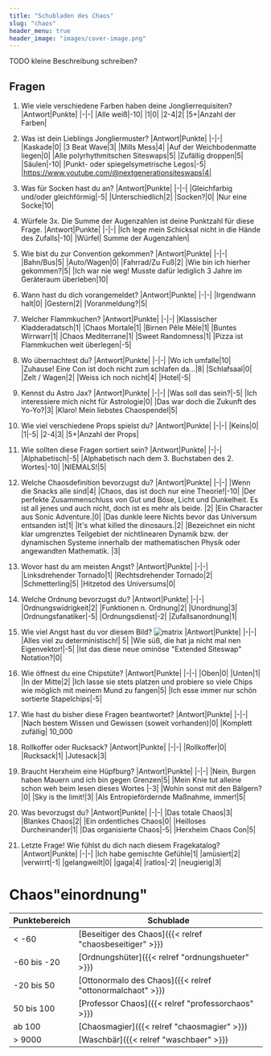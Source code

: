 ```yaml
---
title: "Schubladen des Chaos"
slug: "chaos"
header_menu: true
header_image: "images/cover-image.png"
---
```



TODO kleine Beschreibung schreiben?

## Fragen
1. Wie viele verschiedene Farben haben deine Jonglierrequisiten?
    |Antwort|Punkte|
    |-|-|
    |Alle weiß|-10|
    |1|0|
    |2-4|2|
    |5+|Anzahl der Farben|
2. Was ist dein Lieblings Jongliermuster?
    |Antwort|Punkte|
    |-|-|
    |Kaskade|0|
    |3 Beat Wave|3|
    |Mills Mess|4|
    |Auf der Weichbodenmatte liegen|0|
    |Alle polyrhythmitschen Siteswaps|5|
    |Zufällig droppen|5|
    |Säulen|-10|
    |Punkt- oder spiegelsymetrische Legos|-5|
    |https://www.youtube.com/@nextgenerationsiteswaps|4|
3. Was für Socken hast du an?
    |Antwort|Punkte|
    |-|-|
    |Gleichfarbig und/oder gleichförmig|-5|
    |Unterschiedlich|2|
    |Socken?|0|
    |Nur eine Socke|10|
4. Würfele 3x. Die Summe der Augenzahlen ist deine Punktzahl für diese Frage.
    |Antwort|Punkte|
    |-|-|
    |Ich lege mein Schicksal nicht in die Hände des Zufalls|-10|
    |Würfel| Summe der Augenzahlen|
5. Wie bist du zur Convention gekommen?
    |Antwort|Punkte|
    |-|-|
    |Bahn/Bus|5|
    |Auto/Wagen|0|
    |Fahrrad/Zu Fuß|2|
    |Wie bin ich hierher gekommen?|5|
    |Ich war nie weg! Musste dafür lediglich 3 Jahre im Geräteraum überleben|10|

6. Wann hast du dich vorangemeldet?
    |Antwort|Punkte|
    |-|-|
    |Irgendwann halt|0|
    |Gestern|2|
    |Voranmeldung?|5|
7.  Welcher Flammkuchen?
    |Antwort|Punkte|
    |-|-|
    |Klassischer Kladderadatsch|1|
    |Chaos Mortale|1|
    |Birnen Pêle Mêle|1|
    |Buntes Wirrwarr|1|
    |Chaos Mediterrane|1|
    |Sweet Randomness|1|
    |Pizza ist Flammkuchen weit überlegen|-5|
8.  Wo übernachtest du?
    |Antwort|Punkte|
    |-|-|
    |Wo ich umfalle|10|
    |Zuhause! Eine Con ist doch nicht zum schlafen da...|8|
    |Schlafsaal|0|
    |Zelt / Wagen|2|
    |Weiss ich noch nicht|4|
    |Hotel|-5|
9.  Kennst du Astro Jax?
    |Antwort|Punkte|
    |-|-|
    |Was soll das sein?|-5|
    |Ich interessiere mich nicht für Astrologie|0|
    |Das war doch die Zukunft des Yo-Yo?|3|
    |Klaro! Mein liebstes Chaospendel|5|
10. Wie viel verschiedene Props spielst du?
    |Antwort|Punkte|
    |-|-|
    |Keins|0|
    |1|-5|
    |2-4|3|
    |5+|Anzahl der Props|
11. Wie sollten diese Fragen sortiert sein?
    |Antwort|Punkte|
    |-|-|
    |Alphabetisch|-5|
    |Alphabetisch nach dem 3. Buchstaben des 2. Wortes|-10|
    |NIEMALS!|5|
12. Welche Chaosdefinition bevorzugst du?
    |Antwort|Punkte|
    |-|-|
    |Wenn die Snacks alle sind|4|
    |Chaos, das ist doch nur eine Theorie!|-10|
    |Der perfekte Zusammenschluss von Gut und Böse, Licht und Dunkelheit. Es ist all jenes und auch nicht, doch ist es mehr als beide. |2|
    |Ein Character aus Sonic Adventure.|0|
    |Das dunkle leere Nichts bevor das Universum entsanden ist|1|
    |It's what killed the dinosaurs.|2|
    |Bezeichnet ein nicht klar umgrenztes Teilgebiet der nichtlinearen Dynamik bzw. der dynamischen Systeme innerhalb der mathematischen Physik oder angewandten Mathematik. |3|
13. Wovor hast du am meisten Angst?
    |Antwort|Punkte|
    |-|-|
    |Linksdrehender Tornado|1|
    |Rechtsdrehender Tornado|2|
    |Schmetterling|5|
    |Hitzetod des Universums|0|
14. Welche Ordnung bevorzugst du?
    |Antwort|Punkte|
    |-|-|
    |Ordnungswidrigkeit|2|
    |Funktionen n. Ordnung|2|
    |Unordnung|3|
    |Ordnungsfanatiker|-5|
    |Ordnungsdienst|-2|
    |Zufallsanordnung|1|
15. Wie viel Angst hast du vor diesem Bild?
    ![matrix](/images/matrix_random.png)
    |Antwort|Punkte|
    |-|-|
    |Alles viel zu deterministisch!| 5|
    |Wie süß, die hat ja nicht mal nen Eigenvektor!|-5|
    |Ist das diese neue ominöse "Extended Siteswap" Notation?|0|
16. Wie öffnest du eine Chipstüte?
    |Antwort|Punkte|
    |-|-|
    |Oben|0|
    |Unten|1|
    |In der Mitte|2|
    |Ich lasse sie stets platzen und probiere so viele Chips wie möglich mit meinem Mund zu fangen|5|
    |Ich esse immer nur schön sortierte Stapelchips|-5|
17. Wie hast du bisher diese Fragen beantwortet?
    |Antwort|Punkte|
    |-|-|
    |Nach bestem Wissen und Gewissen (soweit vorhanden)|0|
    |Komplett zufällig| 10_000
18. Rollkoffer oder Rucksack?
    |Antwort|Punkte|
    |-|-|
    |Rollkoffer|0|
    |Rucksack|1|
    |Jutesack|3|
19. Braucht Herxheim eine Hüpfburg?
    |Antwort|Punkte|
    |-|-|
    |Nein, Burgen haben Mauern und ich bin gegen Grenzen|5|
    |Mein Knie tut alleine schon weh beim lesen dieses Wortes |-3|
    |Wohin sonst mit den Bälgern?|0|
    |Sky is the limit!|3|
    |Als Entropiefördernde Maßnahme, immer!|5|
20. Was bevorzugst du?
    |Antwort|Punkte|
    |-|-|
    |Das totale Chaos|3|
    |Blankes Chaos|2|
    |Ein ordentliches Chaos|0|
    |Heilloses Durcheinander|1|
    |Das organisierte Chaos|-5|
    |Herxheim Chaos Con|5|
21. Letzte Frage! Wie fühlst du dich nach diesem Fragekatalog?
    |Antwort|Punkte|
    |-|-|
    |Ich habe gemischte Gefühle|1|
    |amüsiert|2|
    |verwirrt|-1|
    |gelangweilt|0|
    |gaga|4|
    |ratlos|-2|
    |neugierig|3|

# Chaos"einordnung"

|Punktebereich|Schublade|
|-|-|
|< -60|[Beseitiger des Chaos]({{< relref "chaosbeseitiger" >}})|
|-60 bis -20|[Ordnungshüter]({{< relref "ordnungshueter" >}})|
|-20 bis 50|[Ottonormalo des Chaos]({{< relref "ottonormalchaot" >}})|
|50 bis 100|[Professor Chaos]({{< relref "professorchaos" >}})|
|ab 100|[Chaosmagier]({{< relref "chaosmagier" >}})|
|> 9000|[Waschbär]({{< relref "waschbaer" >}})|